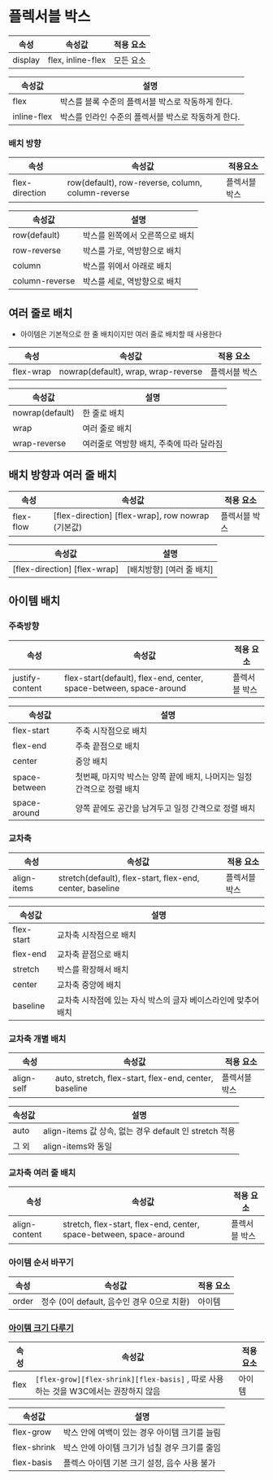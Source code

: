# 플렉서블 박스

| 속성    | 속성값            | 적용 요소 |
| ------- | ----------------- | --------- |
| display | flex, inline-flex | 모든 요소 |

| 속성값      | 설명                                                |
| ----------- | --------------------------------------------------- |
| flex        | 박스를 블록 수준의 플렉서블 박스로 작동하게 한다.   |
| inline-flex | 박스를 인라인 수준의 플렉서블 박스로 작동하게 한다. |

### 배치 방향

| 속성           | 속성값                                            | 적용요소      |
| -------------- | ------------------------------------------------- | ------------- |
| flex-direction | row(default), row-reverse, column, column-reverse | 플렉서블 박스 |

| 속성값         | 설명                            |
| -------------- | ------------------------------- |
| row(default)   | 박스를 왼쪽에서 오른쪽으로 배치 |
| row-reverse    | 박스를 가로, 역방향으로 배치    |
| column         | 박스를 위에서 아래로 배치       |
| column-reverse | 박스를 세로, 역방향으로 배치    |

## 여러 줄로 배치

- 아이템은 기본적으로 한 줄 배치이지만 여러 줄로 배치할 때 사용한다

| 속성      | 속성값                              | 적용 요소     |
| --------- | ----------------------------------- | ------------- |
| flex-wrap | nowrap(default), wrap, wrap-reverse | 플렉서블 박스 |

| 속성값          | 설명                                     |
| --------------- | ---------------------------------------- |
| nowrap(default) | 한 줄로 배치                             |
| wrap            | 여러 줄로 배치                           |
| wrap-reverse    | 여러줄로 역방향 배치, 주축에 따라 달라짐 |

## 배치 방향과 여러 줄 배치

| 속성      | 속성값                                            | 적용 요소     |
| --------- | ------------------------------------------------- | ------------- |
| flex-flow | [flex-direction] [flex-wrap], row nowrap (기본값) | 플렉서블 박스 |

| 속성값                       | 설명                      |
| ---------------------------- | ------------------------- |
| [flex-direction] [flex-wrap] | [배치방향] [여러 줄 배치] |

## 아이템 배치

### 주축방향
| 속성            | 속성값                                                       | 적용 요소     |
| --------------- | ------------------------------------------------------------ | ------------- |
| justify-content | flex-start(default), flex-end, center, space-between, space-around | 플렉서블 박스 |

| 속성값        | 설명                                                         |
| ------------- | ------------------------------------------------------------ |
| flex-start    | 주축 시작점으로 배치                                         |
| flex-end      | 주축 끝점으로 배치                                           |
| center        | 중앙 배치                                                    |
| space-between | 첫번째, 마지막 박스는 양쪽 끝에 배치, 나머지는 일정 간격으로 정렬 배치 |
| space-around  | 양쪽 끝에도 공간을 남겨두고 일정 간격으로 정렬 배치          |

### 교차축
| 속성        | 속성값                                                   | 적용 요소     |
| ----------- | -------------------------------------------------------- | ------------- |
| align-items | stretch(default), flex-start, flex-end, center, baseline | 플렉서블 박스 |

| 속성값     | 설명                                                         |
| ---------- | ------------------------------------------------------------ |
| flex-start | 교차축 시작점으로 배치                                       |
| flex-end   | 교차축 끝점으로 배치                                         |
| stretch    | 박스를 확장해서 배치                                         |
| center     | 교차축 중앙에 배치                                           |
| baseline   | 교차축 시작점에 있는 자식 박스의 글자 베이스라인에 맞추어 배치 |

### 교차축 개별 배치

| 속성       | 속성값                                                | 적용 요소     |
| ---------- | ----------------------------------------------------- | ------------- |
| align-self | auto, stretch, flex-start, flex-end, center, baseline | 플렉서블 박스 |

| 속성값 | 설명                                                   |
| ------ | ------------------------------------------------------ |
| auto   | align-items 값 상속, 없는 경우 default 인 stretch 적용 |
| 그 외  | align-items와 동일                                     |

### 교차축 여러 줄 배치

| 속성          | 속성값                                                       | 적용 요소     |
| ------------- | ------------------------------------------------------------ | ------------- |
| align-content | stretch, flex-start, flex-end, center, space-between, space-around | 플렉서블 박스 |

### 아이템 순서 바꾸기

| 속성  | 속성값                                     | 적용 요소 |
| ----- | ------------------------------------------ | --------- |
| order | 정수 (0이 default, 음수인 경우 0으로 치환) | 아이템    |

### [아이템 크기 다루기](https://developer.mozilla.org/ko/docs/Web/CSS/flex)

| 속성 | 속성값                                                       | 적용 요소 |
| ---- | ------------------------------------------------------------ | --------- |
| flex | `[flex-grow][flex-shrink][flex-basis]` , 따로 사용하는 것을 W3C에서는 권장하지 않음 | 아이템    |

| 속성값      | 설명                                          |
| ----------- | --------------------------------------------- |
| flex-grow   | 박스 안에 여백이 있는 경우 아이템 크기를 늘림 |
| flex-shrink | 박스 안에 아이템 크기가 넘칠 경우 크기를 줄임 |
| flex-basis  | 플렉스 아이템 기본 크기 설정, 음수 사용 불가  |